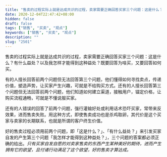 ```yaml
---
title: "售卖的过程实际上就是达成共识的过程，卖家需要正确回答买家三个问题：这是什么？有什么益处？以及我怎样才能得到这种益处？"
date: 2020-12-04T22:47:42+08:00
hidden: false
draft: false
tags: ["销售", "买卖", "观点"]
keywords: ["销售", "买卖", "观点"]
description: ""
slug: "2501"
---
```


售卖的过程实际上就是达成共识的过程，卖家需要正确回答买家三个问题：这是什么？有什么益处？以及我怎样才能得到这种益处？既要回答为啥买，又要回答如何买。

有的人擅长回答前两个问题但无法回答第三个问题，他们懂得如何寻找卖点，传递价值，塑造声势，让买家产生兴趣，可就是不给购买方式。还有的人擅长回答第三个问题但无法回答前两个问题，他们知道如何建立渠道，接触用户，锚定价格，让购买流程通畅，可就是不懂说服买家。

还有的人错误的回答了前两个问题，强行灌输好处或利用话术恐吓买家，常带来反效果，进而售卖失败。用这种方式，即使售卖成功也是杀鸡取卵，其代价是这个买家与卖家的长期联系，也就是所谓的客户终生价值。

好的售卖过程必须用前两个问题，即「这是什么？」、「有什么益处？」来引发买家自发的产生第三个问题「我怎样才能得到这种益处？」，三个问题的答案都必须正确的给出。*只有买家自发自愿的对卖家售卖的东西产生某种美好的期待，进而产生拥有它的欲望，且付诸行动满足了这个欲望，好的售卖才算达成。*